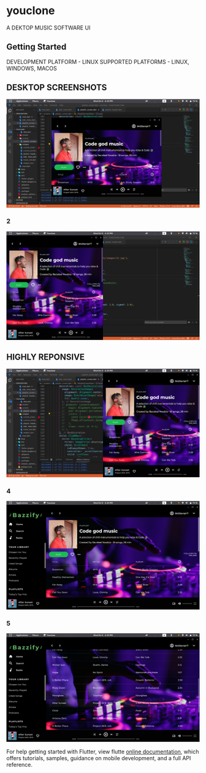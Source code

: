 # youclone

A DEKTOP MUSIC SOFTWARE UI

## Getting Started


DEVELOPMENT PLATFORM - LINUX
SUPPORTED PLATFORMS - LINUX, WINDOWS, MACOS

## DESKTOP SCREENSHOTS
![DEVELOPMENT LAPTOP FULL SCREENSHOT](https://github.com/bazzscript/youclone/blob/master/assets/screenshots/1.png)

### 2
![DEVELOPMENT LAPTOP FULL SCREENSHOT](https://github.com/bazzscript/youclone/blob/master/assets/screenshots/2.png)

## HIGHLY REPONSIVE

![DEVELOPMENT LAPTOP FULL SCREENSHOT](https://github.com/bazzscript/youclone/blob/master/assets/screenshots/3.png)

### 4
![DEVELOPMENT LAPTOP FULL SCREENSHOT](https://github.com/bazzscript/youclone/blob/master/assets/screenshots/4.png)

### 5
![DEVELOPMENT LAPTOP FULL SCREENSHOT](https://github.com/bazzscript/youclone/blob/master/assets/screenshots/5.png)







For help getting started with Flutter, view flutte
[online documentation](https://flutter.dev/docs), which offers tutorials,
samples, guidance on mobile development, and a full API reference.
